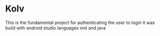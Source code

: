 # Kolv
This is the fundamental project for authenticating the user to login it was build with android studio languages xml and java
